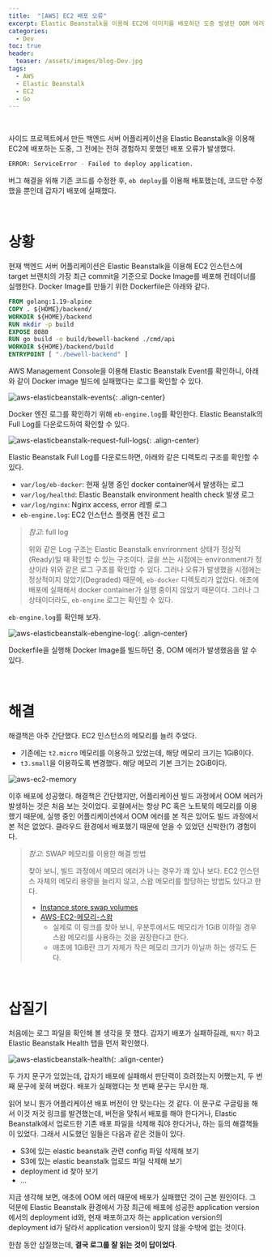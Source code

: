 ```yaml
---
title:  "[AWS] EC2 배포 오류"
excerpt: Elastic Beanstalk을 이용해 EC2에 이미지를 배포하던 도중 발생한 OOM 에러
categories:
  - Dev
toc: true
header:
  teaser: /assets/images/blog-Dev.jpg
tags:
  - AWS
  - Elastic Beanstalk
  - EC2
  - Go
---
```


<br>

 사이드 프로젝트에서 만든 백엔드 서버 어플리케이션을 Elastic Beanstalk을 이용해 EC2에 배포하는 도중, 그 전에는 전혀 경험하지 못했던 배포 오류가 발생했다.

```bash
ERROR: ServiceError - Failed to deploy application.
```

 버그 해결을 위해 기존 코드를 수정한 후, `eb deploy`를 이용해 배포했는데, 코드만 수정했을 뿐인데 갑자기 배포에 실패했다.

<br>

# 상황

현재 백엔드 서버 어플리케이션은 Elastic Beanstalk을 이용해 EC2 인스턴스에 target 브랜치의 가장 최근 commit을 기준으로 Docke Image를 배포해 컨테이너를 실행한다. Docker Image를 만들기 위한 Dockerfile은 아래와 같다.

```dockerfile
FROM golang:1.19-alpine
COPY . ${HOME}/backend/
WORKDIR ${HOME}/backend
RUN mkdir -p build
EXPOSE 8080
RUN go build -o build/bewell-backend ./cmd/api
WORKDIR ${HOME}/backend/build
ENTRYPOINT [ "./bewell-backend" ]
```

AWS Management Console을 이용해 Elastic Beanstalk Event를 확인하니, 아래와 같이 Docker image 빌드에 실패했다는 로그를 확인할 수 있다.

![aws-elasticbeanstalk-events]({{site.url}}/assets/images/aws-elasticbeanstalk-events.png){: .align-center}

Docker 엔진 로그를 확인하기 위해 `eb-engine.log`를 확인한다. Elastic Beanstalk의 Full Log를 다운로드하여 확인할 수 있다.

![aws-elasticbeanstalk-request-full-logs]({{site.url}}/assets/images/aws-elasticbeanstalk-request-full-logs.png){: .align-center}

Elastic Beanstalk Full Log를 다운로드하면, 아래와 같은 디렉토리 구조를 확인할 수 있다.

- `var/log/eb-docker`: 현재 실행 중인 docker container에서 발생하는 로그
- `var/log/healthd`: Elastic Beanstalk environment health check 발생 로그
- `var/log/nginx`: Nginx access, error 레벨 로그
- `eb-engine.log`: EC2 인스턴스 플랫폼 엔진 로그

> *참고*: full log
>
> 위와 같은 Log 구조는 Elastic Beanstalk envrironment 상태가 정상적(Ready)일 때 확인할 수 있는 구조이다. 글을 쓰는 시점에는 environment가 정상이라 위와 같은 로그 구조를 확인할 수 있다. 그러나 오류가 발생했을 시점에는 정상적이지 않았기(Degraded) 때문에, `eb-docker` 디렉토리가 없었다. 애초에 배포에 실패해서 docker container가 실행 중이지 않았기 때문이다. 그러나 그 상태이더라도, `eb-engine` 로그는 확인할 수 있다.

`eb-engine.log`를 확인해 보자.

![aws-elasticbeanstalk-ebengine-log]({{site.url}}/assets/images/aws-elasticbeanstalk-ebengine-log.png){: .align-center}

Dockerfile을 실행해 Docker Image를 빌드하던 중, OOM 에러가 발생했음을 알 수 있다.

<br>

# 해결

해결책은 아주 간단했다. EC2 인스턴스의 메모리를 늘려 주었다. 

- 기존에는 `t2.micro` 메모리를 이용하고 있었는데, 해당 메모리 크기는 1GiB이다.
- `t3.small`을 이용하도록 변경했다. 해당 메모리 기본 크기는 2GiB이다.

![aws-ec2-memory]({{site.url}}/assets/images/aws-ec2-memory.png)

이후 배포에 성공했다. 해결책은 간단했지만, 어플리케이션 빌드 과정에서 OOM 에러가 발생하는 것은 처음 보는 것이었다. 로컬에서는 항상 PC 혹은 노트북의 메모리를 이용했기 때문에, 실행 중인 어플리케이션에서 OOM 에러를 본 적은 있어도 빌드 과정에서 본 적은 없었다. 클라우드 환경에서 배포했기 때문에 얻을 수 있었던 신박한(?) 경험이다. 

> *참고*: SWAP 메모리를 이용한 해결 방법
>
> 찾아 보니, 빌드 과정에서 메모리 에러가 나는 경우가 꽤 있나 보다. EC2 인스턴스 자체의 메모리 용량을 늘리지 않고, 스왑 메모리를 할당하는 방법도 있다고 한다.
>
> - [Instance store swap volumes](https://docs.aws.amazon.com/AWSEC2/latest/UserGuide/instance-store-swap-volumes.html)
> - [AWS-EC2-메모리-스왑](https://velog.io/@shawnhansh/AWS-EC2-%EB%A9%94%EB%AA%A8%EB%A6%AC-%EC%8A%A4%EC%99%91)
>   - 실제로 이 링크를 찾아 보니, 우분투에서도 메모리가 1GiB 이하일 경우 스왑 메모리를 사용하는 것을 권장한다고 한다.
>   - 애초에 1GiB란 크기 자체가 작은 메모리 크기가 아닐까 하는 생각도 든다.



<br>

# 삽질기

처음에는 로그 파일을 확인해 볼 생각을 못 했다. 갑자기 배포가 실패하길래, `뭐지?` 하고 Elastic Beanstalk Health 탭을 먼저 확인했다.

![aws-elasticbeanstalk-health]({{site.url}}/assets/images/aws-elasticbeanstalk-health.png){: .align-center}

 두 가지 문구가 있었는데, 갑자기 배포에 실패해서 판단력이 흐려졌는지 어쨌는지, 두 번째 문구에 꽂혀 버렸다. 배포가 실패했다는 첫 번째 문구는 무시한 채.

 읽어 보니 뭔가 어플리케이션 배포 버전이 안 맞는다는 것 같다. 이 문구로 구글링을 해서 이것 저것 링크를 발견했는데, 버전을 맞춰서 배포를 해야 한다거나, Elastic Beanstalk에서 업로드한 기존 배포 파일을 삭제해 줘야 한다거나, 하는 등의 해결책들이 있었다. 그래서 시도했던 일들은 다음과 같은 것들이 있다.

- S3에 있는 elastic beanstalk 관련 config 파일 삭제해 보기
- S3에 있는 elastic beanstalk 업로드 파일 삭제해 보기
- deployment id 찾아 보기
- ...

 지금 생각해 보면, 애초에 OOM 에러 때문에 배포가 실패했던 것이 근본 원인이다. 그 덕분에 Elastic Beanstalk 환경에서 가장 최근에 배포에 성공한 application version에서의 deployment id와, 현재 배포하고자 하는 application version의 deployment id가 달라서 application version이 맞지 않을 수밖에 없는 것이다. 

 한참 동안 삽질했는데, **결국 로그를 잘 읽는 것이 답이었다**.
